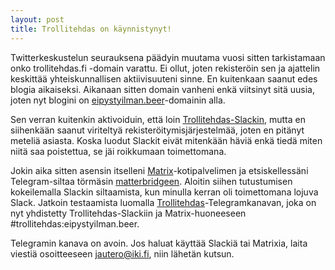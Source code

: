 ```yaml
---
layout: post
title: Trollitehdas on käynnistynyt!
---
```


Twitterkeskustelun seurauksena päädyin muutama vuosi sitten tarkistamaan onko trollitehdas.fi -domain varattu. Ei ollut, joten rekisteröin sen ja ajattelin keskittää yhteiskunnallisen aktiivisuuteni sinne. En kuitenkaan saanut edes blogia aikaiseksi. Aikanaan sitten domain vanheni enkä viitsinyt sitä uusia, joten nyt blogini on [eipystyilman.beer](https://eipystyilman.beer/)-domainin alla.

Sen verran kuitenkin aktivoiduin, että loin [Trollitehdas-Slackin](https://trollitehdas.slack.com), mutta en siihenkään saanut viriteltyä rekisteröitymisjärjestelmää, joten en pitänyt meteliä asiasta. Koska luodut Slackit eivät mitenkään häviä enkä tiedä miten niitä saa poistettua, se jäi roikkumaan toimettomana.

Jokin aika sitten asensin itselleni [Matrix](https://matrix.org)-kotipalvelimen ja etsiskellessäni Telegram-siltaa törmäsin [matterbridgeen](https://github.com/42wim/matterbridge). Aloitin siihen tutustumisen kokeilemalla Slackin siltaamista, kun minulla kerran oli toimettomana lojuva Slack. Jatkoin testaamista luomalla [Trollitehdas](https://t.me/trollitehdas)-Telegramkanavan, joka on nyt yhdistetty Trollitehdas-Slackiin ja Matrix-huoneeseen #trollitehdas:eipystyilman.beer.

Telegramin kanava on avoin. Jos haluat käyttää Slackiä tai Matrixia, laita viestiä osoitteeseen [jautero@iki.fi](mailto:jautero@iki.fi), niin lähetän kutsun. 
